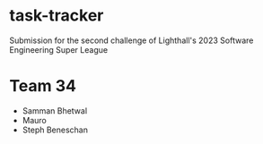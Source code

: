 # task-tracker
Submission for the second challenge of Lighthall's 2023 Software Engineering Super League

# Team 34
* Samman Bhetwal
* Mauro
* Steph Beneschan

